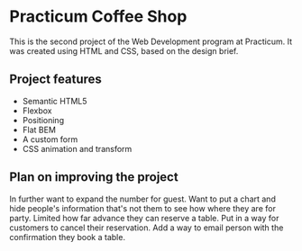# Practicum Coffee Shop

This is the second project of the Web Development program at Practicum. It was created using HTML and CSS, based on the design brief.

## Project features

- Semantic HTML5
- Flexbox
- Positioning
- Flat BEM
- A custom form
- CSS animation and transform

## Plan on improving the project

In further want to expand the number for guest.
Want to put a chart and hide people's information that's not them to see how where they are for party.
Limited how far advance they can reserve a table.
Put in a way for customers to cancel their reservation.
Add a way to email person with the confirmation they book a table.
